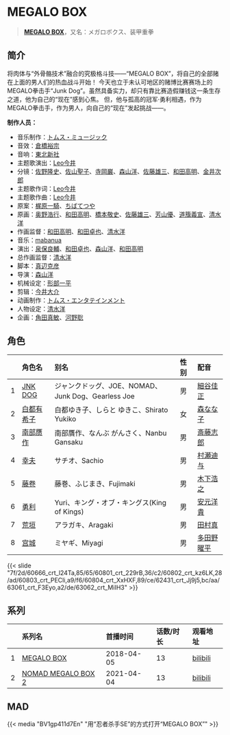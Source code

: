 # MEGALO BOX


> <u>**[MEGALO BOX](https://bgm.tv/subject/227718)**</u>，又名：メガロボクス、装甲重拳

## 简介

将肉体与“外骨骼技术”融合的究极格斗技——“MEGALO BOX”，将自己的全部赌在上面的男人们的热血战斗开始！
今天也立于未认可地区的赌博比赛赛场上的MEGALO拳击手“Junk Dog”。虽然具备实力，却只有靠比赛造假赚钱这一条生存之道，他为自己的“现在”感到心焦。
但，他与孤高的冠军·勇利相遇，作为MEGALO拳击手，作为男人，向自己的“现在”发起挑战——。

**制作人员：**
- 音乐制作：[トムス・ミュージック](https://bgm.tv/person/43491)
- 音效：[倉橋裕宗](https://bgm.tv/person/21457)
- 音响：[東北新社](https://bgm.tv/person/1285)
- 主题歌演出：[Leo今井](https://bgm.tv/person/32480)
- 分镜：[佐野隆史](https://bgm.tv/person/1623)、[佐山聖子](https://bgm.tv/person/900)、[寺岡巌](https://bgm.tv/person/11592)、[森山洋](https://bgm.tv/person/30209)、[佐藤雄三](https://bgm.tv/person/780)、[和田高明](https://bgm.tv/person/7519)、[金井次郎](https://bgm.tv/person/11392)
- 主题歌作词：[Leo今井](https://bgm.tv/person/32480)
- 主题歌作曲：[Leo今井](https://bgm.tv/person/32480)
- 原案：[梶原一騎](https://bgm.tv/person/1358)、[ちばてつや](https://bgm.tv/person/1874)
- 原画：[奥野浩行](https://bgm.tv/person/11324)、[和田高明](https://bgm.tv/person/7519)、[橋本敬史](https://bgm.tv/person/3426)、[佐藤雄三](https://bgm.tv/person/780)、[芳山優](https://bgm.tv/person/41367)、[道籏義宣](https://bgm.tv/person/49822)、[清水洋](https://bgm.tv/person/3564)
- 作画监督：[和田高明](https://bgm.tv/person/7519)、[和田卓也](https://bgm.tv/person/2911)、[清水洋](https://bgm.tv/person/3564)
- 音乐：[mabanua](https://bgm.tv/person/18737)
- 演出：[泉保良輔](https://bgm.tv/person/26751)、[和田卓也](https://bgm.tv/person/2911)、[森山洋](https://bgm.tv/person/30209)、[和田高明](https://bgm.tv/person/7519)
- 总作画监督：[清水洋](https://bgm.tv/person/3564)
- 脚本：[真辺克彦](https://bgm.tv/person/32515)
- 导演：[森山洋](https://bgm.tv/person/30209)
- 机械设定：[形部一平](https://bgm.tv/person/14348)
- 剪辑：[今井大介](https://bgm.tv/person/12113)
- 动画制作：[トムス・エンタテインメント](https://bgm.tv/person/1537)
- 人物设定：[清水洋](https://bgm.tv/person/3564)
- 企画：[角田真敏](https://bgm.tv/person/50013)、[河野聡](https://bgm.tv/person/59860)

## 角色

|     |   角色名   |   别名  | 性别 |  配音  |
|:--- |:------  |:----      |:---  |:--   |
| 1 | [JNK DOG](https://bgm.tv/character/60666) | ジャンクドッグ、JOE、NOMAD、Junk Dog、Gearless Joe | 男 | [細谷佳正](https://bgm.tv/person/4982) |
| 2 | [白都有希子](https://bgm.tv/character/60801) | 白都ゆき子、しらと ゆきこ、Shirato Yukiko | 女 | [森なな子](https://bgm.tv/person/14843) |
| 3 | [南部赝作](https://bgm.tv/character/60802) | 南部贋作、なんぶ がんさく、Nanbu Gansaku | 男 | [斎藤志郎](https://bgm.tv/person/5468) |
| 4 | [幸夫](https://bgm.tv/character/60803) | サチオ、Sachio | 男 | [村瀬迪与](https://bgm.tv/person/15670) |
| 5 | [藤卷](https://bgm.tv/character/60804) | 藤巻、ふじまき、Fujimaki | 男 | [木下浩之](https://bgm.tv/person/5337) |
| 6 | [勇利](https://bgm.tv/character/62431) | Yuri、キング・オブ・キングス(King of Kings) | 男 | [安元洋貴](https://bgm.tv/person/4483) |
| 7 | [荒垣](https://bgm.tv/character/63061) | アラガキ、Aragaki | 男 | [田村真](https://bgm.tv/person/32519) |
| 8 | [宫城](https://bgm.tv/character/63062) | ミヤギ、Miyagi | 男 | [多田野曜平](https://bgm.tv/person/28056) |

{{< slide "7f/2d/60666_crt_l24Ta,85/65/60801_crt_229rB,36/c2/60802_crt_kz6LK,28/ad/60803_crt_PECli,a9/f6/60804_crt_XxHXF,89/ce/62431_crt_Jj9j5,bc/aa/63061_crt_F3Eyo,a2/de/63062_crt_MiIH3" >}}

## 系列

|     |   系列名   |   首播时间  | 话数/时长  | 观看地址 |
|:---  |:------    |:----      |:---       |:---  |
| 1 |[MEGALO BOX](https://bgm.tv/subject/227718)| 2018-04-05 | 13 | [bilibili](https://www.bilibili.com/bangumi/play/ep199945)  |
| 2 |[NOMAD MEGALO BOX 2](https://bgm.tv/subject/294836)| 2021-04-04 | 13 | [bilibili](https://www.bilibili.com/bangumi/play/ss38234)  |



## MAD

{{< media  "BV1gp411d7En"
"用“忍者杀手SE”的方式打开“MEGALO BOX”"  >}}
